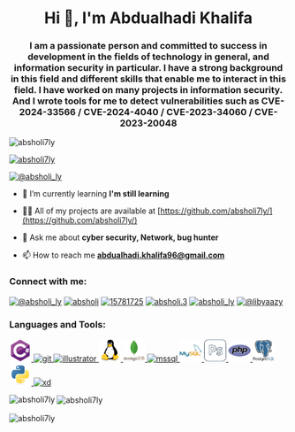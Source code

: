 <h1 align="center">Hi 👋, I'm Abdualhadi Khalifa</h1>
<h3 align="center">I am a passionate person and committed to success in development in the fields of technology in general, and information security in particular. I have a strong background in this field and different skills that enable me to interact in this field. I have worked on many projects in information security. And I wrote tools for me to detect vulnerabilities such as CVE-2024-33566 / CVE-2024-4040 / CVE-2023-34060 / CVE-2023-20048 </h3>

<p align="left"> <img src="https://komarev.com/ghpvc/?username=absholi7ly&label=Profile%20views&color=0e75b6&style=flat" alt="absholi7ly" /> </p>

<p align="left"> <a href="https://github.com/ryo-ma/github-profile-trophy"><img src="https://github-profile-trophy.vercel.app/?username=absholi7ly" alt="absholi7ly" /></a> </p>

<p align="left"> <a href="https://twitter.com/@absholi_ly" target="blank"><img src="https://img.shields.io/twitter/follow/@absholi_ly?logo=twitter&style=for-the-badge" alt="@absholi_ly" /></a> </p>

- 🌱 I’m currently learning **I'm still learning**

- 👨‍💻 All of my projects are available at [https://github.com/absholi7ly/](https://github.com/absholi7ly/)

- 💬 Ask me about **cyber security, Network, bug hunter**

- 📫 How to reach me **abdualhadi.khalifa96@gmail.com**

<h3 align="left">Connect with me:</h3>
<p align="left">
<a href="https://twitter.com/@absholi_ly" target="blank"><img align="center" src="https://raw.githubusercontent.com/rahuldkjain/github-profile-readme-generator/master/src/images/icons/Social/twitter.svg" alt="@absholi_ly" height="30" width="40" /></a>
<a href="https://linkedin.com/in/absholi" target="blank"><img align="center" src="https://raw.githubusercontent.com/rahuldkjain/github-profile-readme-generator/master/src/images/icons/Social/linked-in-alt.svg" alt="absholi" height="30" width="40" /></a>
<a href="https://stackoverflow.com/users/15781725" target="blank"><img align="center" src="https://raw.githubusercontent.com/rahuldkjain/github-profile-readme-generator/master/src/images/icons/Social/stack-overflow.svg" alt="15781725" height="30" width="40" /></a>
<a href="https://fb.com/absholi.3" target="blank"><img align="center" src="https://raw.githubusercontent.com/rahuldkjain/github-profile-readme-generator/master/src/images/icons/Social/facebook.svg" alt="absholi.3" height="30" width="40" /></a>
<a href="https://instagram.com/absholi_ly" target="blank"><img align="center" src="https://raw.githubusercontent.com/rahuldkjain/github-profile-readme-generator/master/src/images/icons/Social/instagram.svg" alt="absholi_ly" height="30" width="40" /></a>
<a href="https://medium.com/@libyaazy" target="blank"><img align="center" src="https://raw.githubusercontent.com/rahuldkjain/github-profile-readme-generator/master/src/images/icons/Social/medium.svg" alt="@libyaazy" height="30" width="40" /></a>
</p>

<h3 align="left">Languages and Tools:</h3>
<p align="left"> <a href="https://www.w3schools.com/cs/" target="_blank" rel="noreferrer"> <img src="https://raw.githubusercontent.com/devicons/devicon/master/icons/csharp/csharp-original.svg" alt="csharp" width="40" height="40"/> </a> <a href="https://git-scm.com/" target="_blank" rel="noreferrer"> <img src="https://www.vectorlogo.zone/logos/git-scm/git-scm-icon.svg" alt="git" width="40" height="40"/> </a> <a href="https://www.adobe.com/in/products/illustrator.html" target="_blank" rel="noreferrer"> <img src="https://www.vectorlogo.zone/logos/adobe_illustrator/adobe_illustrator-icon.svg" alt="illustrator" width="40" height="40"/> </a> <a href="https://www.linux.org/" target="_blank" rel="noreferrer"> <img src="https://raw.githubusercontent.com/devicons/devicon/master/icons/linux/linux-original.svg" alt="linux" width="40" height="40"/> </a> <a href="https://www.mongodb.com/" target="_blank" rel="noreferrer"> <img src="https://raw.githubusercontent.com/devicons/devicon/master/icons/mongodb/mongodb-original-wordmark.svg" alt="mongodb" width="40" height="40"/> </a> <a href="https://www.microsoft.com/en-us/sql-server" target="_blank" rel="noreferrer"> <img src="https://www.svgrepo.com/show/303229/microsoft-sql-server-logo.svg" alt="mssql" width="40" height="40"/> </a> <a href="https://www.mysql.com/" target="_blank" rel="noreferrer"> <img src="https://raw.githubusercontent.com/devicons/devicon/master/icons/mysql/mysql-original-wordmark.svg" alt="mysql" width="40" height="40"/> </a> <a href="https://www.photoshop.com/en" target="_blank" rel="noreferrer"> <img src="https://raw.githubusercontent.com/devicons/devicon/master/icons/photoshop/photoshop-line.svg" alt="photoshop" width="40" height="40"/> </a> <a href="https://www.php.net" target="_blank" rel="noreferrer"> <img src="https://raw.githubusercontent.com/devicons/devicon/master/icons/php/php-original.svg" alt="php" width="40" height="40"/> </a> <a href="https://www.postgresql.org" target="_blank" rel="noreferrer"> <img src="https://raw.githubusercontent.com/devicons/devicon/master/icons/postgresql/postgresql-original-wordmark.svg" alt="postgresql" width="40" height="40"/> </a> <a href="https://www.python.org" target="_blank" rel="noreferrer"> <img src="https://raw.githubusercontent.com/devicons/devicon/master/icons/python/python-original.svg" alt="python" width="40" height="40"/> </a> <a href="https://www.adobe.com/products/xd.html" target="_blank" rel="noreferrer"> <img src="https://cdn.worldvectorlogo.com/logos/adobe-xd.svg" alt="xd" width="40" height="40"/> </a> </p>

<p><img align="left" src="https://github-readme-stats.vercel.app/api/top-langs?username=absholi7ly&show_icons=true&locale=en&layout=compact" alt="absholi7ly" /></p>

<p>&nbsp;<img align="center" src="https://github-readme-stats.vercel.app/api?username=absholi7ly&show_icons=true&locale=en" alt="absholi7ly" /></p>

<p><img align="center" src="https://github-readme-streak-stats.herokuapp.com/?user=absholi7ly&" alt="absholi7ly" /></p>
